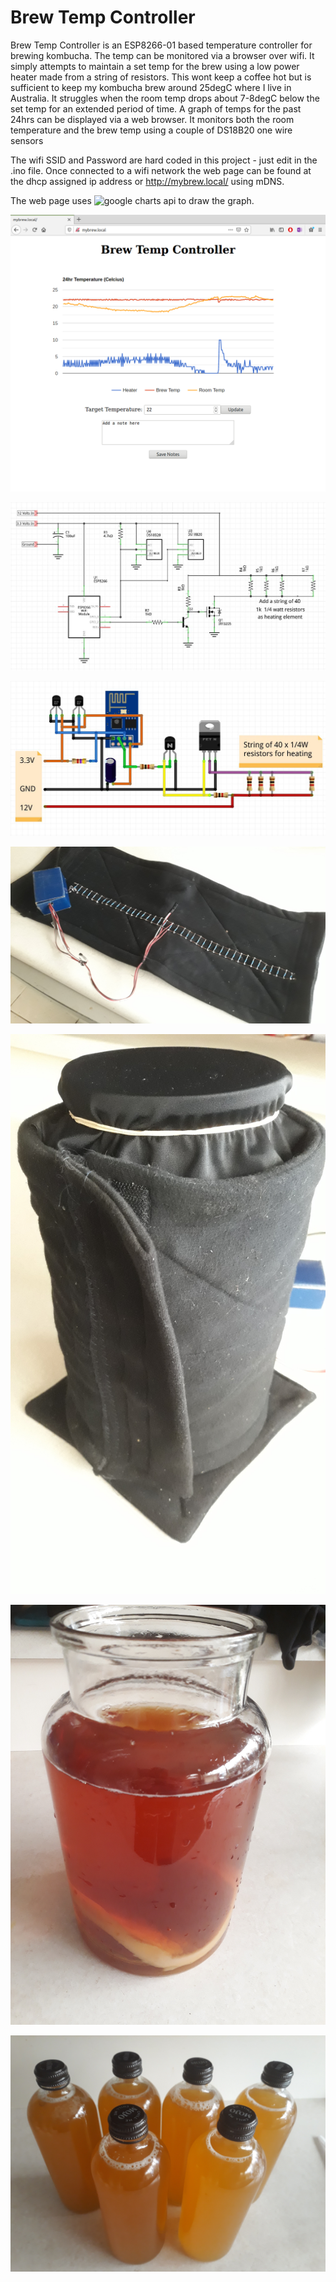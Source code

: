 # Brew Temp Controller

Brew Temp Controller is an ESP8266-01 based temperature controller for brewing kombucha.  The temp can be monitored via a browser over wifi.  It simply attempts to maintain a set temp for the brew using a low power heater made from a string of resistors.  This wont keep a coffee hot but is sufficient to keep my kombucha brew around 25degC where I live in Australia.  It struggles when the room temp drops about 7-8degC below the set temp for an extended period of time.  A graph of temps for the past 24hrs can be displayed via a web browser.  It monitors both the room temperature and the brew temp using a couple of DS18B20 one wire sensors

The wifi SSID and Password are hard coded in this project - just edit in the .ino file.  Once connected to a wifi network the web page can be found at the dhcp assigned ip address or http://mybrew.local/ using mDNS.

The web page uses ![google charts](https://developers.google.com/chart) api to draw the graph.

![mybrew Web Page](https://github.com/CraigHoffmann/brew-temp-controller/blob/master/mybrew.png?raw=true)

![mybrew Web Page](https://github.com/CraigHoffmann/brew-temp-controller/blob/master/Images/BrewTempControlSchematic.jpg?raw=true)

![mybrew Web Page](https://github.com/CraigHoffmann/brew-temp-controller/blob/master/Images/BrewTempControlWiring.jpg?raw=true)

![mybrew Web Page](https://github.com/CraigHoffmann/brew-temp-controller/blob/master/Images/resistors.jpg?raw=true)

![mybrew Web Page](https://github.com/CraigHoffmann/brew-temp-controller/blob/master/Images/heatersetup.jpg?raw=true)

![mybrew Web Page](https://github.com/CraigHoffmann/brew-temp-controller/blob/master/Images/brew.jpg?raw=true)

![mybrew Web Page](https://github.com/CraigHoffmann/brew-temp-controller/blob/master/Images/bottled.jpg?raw=true)

